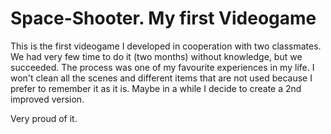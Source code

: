 # Space-Shooter. My first Videogame

This is the first videogame I developed in cooperation with two classmates. We had very few time to do it (two months) without knowledge, but we succeeded. The process was one of my favourite experiences in my life.
I won't clean all the scenes and different items that are not used because I prefer to remember it as it is. Maybe in a while I decide to create a 2nd improved version.

Very proud of it.
 
